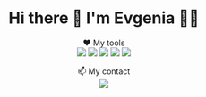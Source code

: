
<h1 align='center'>
  Hi there 👋 I'm Evgenia 👨‍💻
  </h1>
<p align='center'>
❤ My tools <br>
<img src="https://img.shields.io/badge/Visual_Studio-5C2D91?style=for-the-badge&logo=visual%20studio&logoColor=white"/>
<img src="https://img.shields.io/badge/C%23-239120?style=for-the-badge&logo=c-sharp&logoColor=white"/>
<img src="https://img.shields.io/badge/Unity-100000?style=for-the-badge&logo=unity&logoColor=white"/>
<img src="https://img.shields.io/badge/Godot-478CBF?style=for-the-badge&logo=GodotEngine&logoColor=white"/>
<img src="https://img.shields.io/badge/MySQL-005C84?style=for-the-badge&logo=mysql&logoColor=white"/>
</p>
<p align='center'>
  📫 My contact
  <br>
<a href="http://t.me/lyakot"><img src="https://img.shields.io/badge/Telegram-2CA5E0?style=for-the-badge&logo=telegram&logoColor=white" /></a>
</p>
